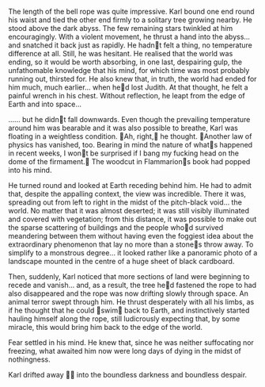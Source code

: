 The length of the bell rope was quite impressive. Karl bound one end round his waist and tied the other end firmly to a solitary tree growing nearby. He stood above the dark abyss. The few remaining stars twinkled at him encouragingly. With a violent movement, he thrust a hand into the abyss... and snatched it back just as rapidly. He hadnt felt a thing, no temperature difference at all. Still, he was hesitant. He realised that the world was ending, so it would be worth absorbing, in one last, despairing gulp, the unfathomable knowledge that his mind, for which time was most probably running out, thirsted for. He also knew that, in truth, the world had ended for him much, much earlier... when hed lost Judith. At that thought, he felt a painful wrench in his chest. Without reflection, he leapt from the edge of Earth and into space...

...... but he didnt fall downwards. Even though the prevailing temperature around him was bearable and it was also possible to breathe, Karl was floating in a weightless condition. Ah, right, he thought. Another law of physics has vanished, too. Bearing in mind the nature of whats happened in recent weeks, I wont be surprised if I bang my fucking head on the dome of the firmament. The woodcut in Flammarions book had popped into his mind.

He turned round and looked at Earth receding behind him. He had to admit that, despite the appalling context, the view was incredible. There it was, spreading out from left to right in the midst of the pitch-black void... the world. No matter that it was almost deserted; it was still visibly illuminated and covered with vegetation; from this distance, it was possible to make out the sparse scattering of buildings and the people whod survived meandering between them without having even the foggiest idea about the extraordinary phenomenon that lay no more than a stones throw away. To simplify to a monstrous degree... it looked rather like a panoramic photo of a landscape mounted in the centre of a huge sheet of black cardboard.

Then, suddenly, Karl noticed that more sections of land were beginning to recede and vanish... and, as a result, the tree hed fastened the rope to had also disappeared and the rope was now drifting slowly through space. An animal terror swept through him. He thrust desperately with all his limbs, as if he thought that he could swim back to Earth, and instinctively started hauling himself along the rope, still ludicrously expecting that, by some miracle, this would bring him back to the edge of the world.

Fear settled in his mind. He knew that, since he was neither suffocating nor freezing, what awaited him now were long days of dying in the midst of nothingness.

Karl drifted away  into the boundless darkness and boundless despair. 
